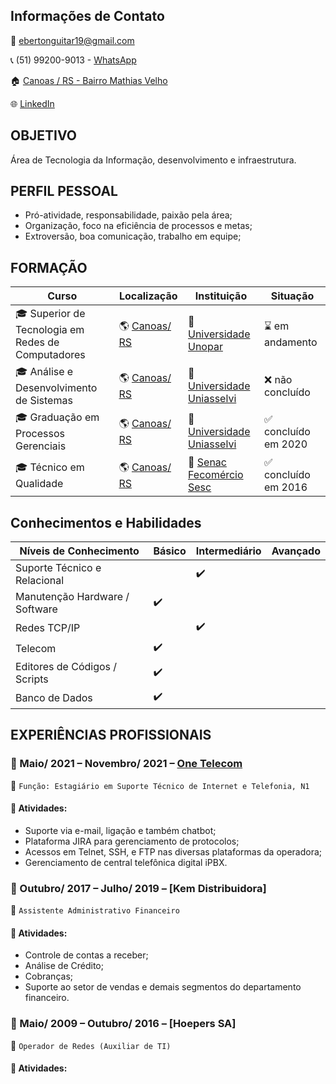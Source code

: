 ## Informações de Contato
:e-mail: ebertonguitar19@gmail.com

:telephone_receiver: (51) 99200-9013 - [WhatsApp](https://api.whatsapp.com/send?phone=5551992009013)

:house: [Canoas / RS - Bairro Mathias Velho](https://bit.ly/2VmU7mI)

:globe_with_meridians: [LinkedIn](https://www.linkedin.com/in/eberton-luis-da-silva-0682631b5/)

## OBJETIVO
Área de Tecnologia da Informação, desenvolvimento e infraestrutura.


## PERFIL PESSOAL
- Pró-atividade, responsabilidade, paixão pela área;
- Organização, foco na eficiência de processos e metas;
- Extroversão, boa comunicação, trabalho em equipe;


## FORMAÇÃO
| Curso | Localização | Instituição | Situação |
| ----- | ----------- | ----------- | -------- |
| :mortar_board: Superior de Tecnologia em Redes de Computadores | :earth_americas: [Canoas/ RS](https://bit.ly/2VmU7mI) | :school: [Universidade Unopar](hhttps://www.unopar.com.br/) | :hourglass: em andamento |
| :mortar_board: Análise e Desenvolvimento de Sistemas | :earth_americas: [Canoas/ RS](https://bit.ly/2VmU7mI) | :school: [Universidade Uniasselvi](https://portal.uniasselvi.com.br/) | :x: não concluído |
| :mortar_board: Graduação em Processos Gerenciais | :earth_americas: [Canoas/ RS](https://bit.ly/2VmU7mI) | :school: [Universidade Uniasselvi](https://portal.uniasselvi.com.br/) | :white_check_mark: concluído em 2020 |
| :mortar_board: Técnico em Qualidade | :earth_americas: [Canoas/ RS](https://bit.ly/2VmU7mI) | :school: [Senac Fecomércio Sesc](https://www.senacrs.com.br/) | :white_check_mark: concluído em 2016 |


## Conhecimentos e Habilidades
| Níveis de Conhecimento | Básico | Intermediário | Avançado |
| ---------------------- | ------ | ------------- | -------- |
| Suporte Técnico e Relacional |        |         :heavy_check_mark:      |  |
| Manutenção Hardware / Software |  :heavy_check_mark:      |               |  |
| Redes TCP/IP                   |        | :heavy_check_mark: |               |
| Telecom                | :heavy_check_mark: |   |                    |
| Editores de Códigos / Scripts  |     :heavy_check_mark:   |  |               |
| Banco de Dados                 | :heavy_check_mark: |   |                    |




## EXPERIÊNCIAS PROFISSIONAIS
### :office: Maio/ 2021 – Novembro/ 2021 – [One Telecom](https://www.onetelecom.net.br/)
:briefcase: ``Função: Estagiário em Suporte Técnico de Internet e Telefonia, N1``
#### :pushpin: Atividades:
- Suporte via e-mail, ligação e também chatbot;
- Plataforma JIRA para gerenciamento de protocolos;
- Acessos em Telnet, SSH, e FTP nas diversas plataformas da operadora;
- Gerenciamento de central telefônica digital iPBX.

### :office: Outubro/ 2017 – Julho/ 2019 – [Kem Distribuidora]
:briefcase: ``Assistente Administrativo Financeiro``
#### :pushpin: Atividades:
- Controle de contas a receber;
- Análise de Crédito;
- Cobranças;
- Suporte ao setor de vendas e demais segmentos do departamento financeiro.

### :office: Maio/ 2009 – Outubro/ 2016 – [Hoepers SA]
:briefcase: ``Operador de Redes (Auxiliar de TI)``
#### :pushpin: Atividades:

